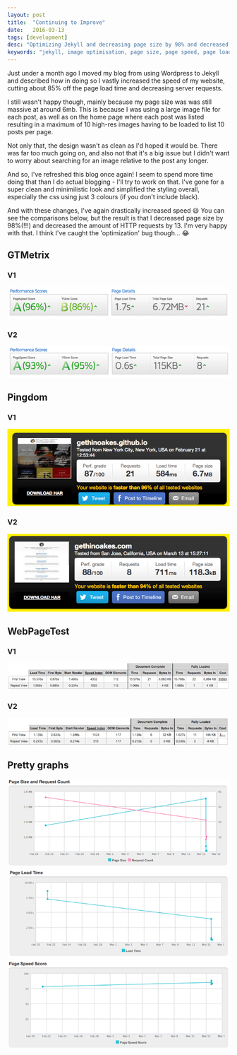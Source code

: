 ```yaml
---
layout: post
title:  "Continuing to Improve"
date:   2016-03-13
tags: [development]
desc: "Optimizing Jekyll and decreasing page size by 98% and decreased the amount of HTTP requests by 13"
keywords: "jekyll, image optimisation, page size, page speed, page load, wordpress, GTMetrix, Pingdom, WebPageTest"
---
```


Just under a month ago I moved my blog from using Wordpress to Jekyll and described how in doing so I vastly increased the speed of my website, cutting about 85% off the page load time and decreasing server requests.

I still wasn't happy though, mainly because my page size was was still massive at around 6mb. This is because I was using a large image file for each post, as well as on the home page where each post was listed resulting in a maximum of 10 high-res images having to be loaded to list 10 posts per page.

Not only that, the design wasn't as clean as I'd hoped it would be. There was far too much going on, and also not that it's a big issue but I didn't want to worry about searching for an image relative to the post any longer.

And so, I've refreshed this blog once again! I seem to spend more time doing that than I do actual blogging - I'll try to work on that. I've gone for a super clean and minimilistic look and simplified the styling overall, especially the css using just 3 colours (if you don't include black).

And with these changes, I've again drastically increased speed 😃 You can see the comparisons below, but the result is that I decreased page size by 98%(!!!) and decreased the amount of HTTP requests by 13. I'm very happy with that. I think I've caught the 'optimization' bug though... 😂

## GTMetrix

### V1
![GTMetrix Jekyll Test](/assets/img/posts/performance_jekyll1.png)

### V2
![GTMetrix Jekyll Test v2](/assets/img/posts/v2-gtmetrix.png)

## Pingdom

### V1
![Pingdom Jekyll Test](/assets/img/posts/performance_jekyll2.png)

### V2
![Pingdom Jekyll Test v2](/assets/img/posts/v2-pingdom.png)

## WebPageTest

### V1
![WebPageTest v1](/assets/img/posts/v1-webpagetest.png)

### V2
![WebPageTest v2](/assets/img/posts/v2-webpagetest.png)

## Pretty graphs
![pagesize](/assets/img/posts/v2-pagesize.png)
![pageload](/assets/img/posts/v2-pageload.png)
![pagespeed](/assets/img/posts/v2-pagespeed.png)
